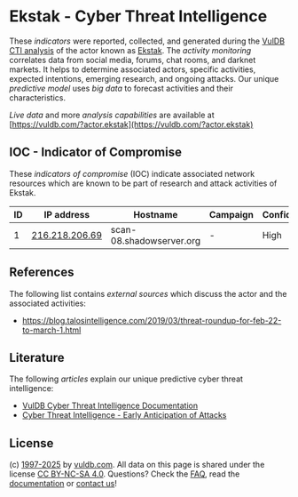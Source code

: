 # Ekstak - Cyber Threat Intelligence

These _indicators_ were reported, collected, and generated during the [VulDB CTI analysis](https://vuldb.com/?kb.cti) of the actor known as [Ekstak](https://vuldb.com/?actor.ekstak). The _activity monitoring_ correlates data from social media, forums, chat rooms, and darknet markets. It helps to determine associated actors, specific activities, expected intentions, emerging research, and ongoing attacks. Our unique _predictive model_ uses _big data_ to forecast activities and their characteristics.

_Live data_ and more _analysis capabilities_ are available at [https://vuldb.com/?actor.ekstak](https://vuldb.com/?actor.ekstak)

## IOC - Indicator of Compromise

These _indicators of compromise_ (IOC) indicate associated network resources which are known to be part of research and attack activities of Ekstak.

ID | IP address | Hostname | Campaign | Confidence
-- | ---------- | -------- | -------- | ----------
1 | [216.218.206.69](https://vuldb.com/?ip.216.218.206.69) | scan-08.shadowserver.org | - | High

## References

The following list contains _external sources_ which discuss the actor and the associated activities:

* https://blog.talosintelligence.com/2019/03/threat-roundup-for-feb-22-to-march-1.html

## Literature

The following _articles_ explain our unique predictive cyber threat intelligence:

* [VulDB Cyber Threat Intelligence Documentation](https://vuldb.com/?kb.cti)
* [Cyber Threat Intelligence - Early Anticipation of Attacks](https://www.scip.ch/en/?labs.20201022)

## License

(c) [1997-2025](https://vuldb.com/?kb.changelog) by [vuldb.com](https://vuldb.com/?kb.about). All data on this page is shared under the license [CC BY-NC-SA 4.0](https://creativecommons.org/licenses/by-nc-sa/4.0/). Questions? Check the [FAQ](https://vuldb.com/?kb.faq), read the [documentation](https://vuldb.com/?kb) or [contact us](https://vuldb.com/?contact)!
